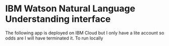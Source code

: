 # IBM Watson Natural Language Understanding interface

The following app is deployed on IBM Cloud but I only have a lite account so odds are I will have terminated it.
To run locally
```cd ..../x/
